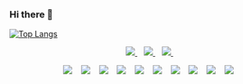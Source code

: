 ### Hi there 👋

[![Top Langs](https://github-readme-stats.vercel.app/api/top-langs/?username=AhmedMohamed040&layout=compact)](https://github.com/AhmedMohamed040/github-readme-stats) 

<!--![GitHub stats](https://github-readme-stats.vercel.app/api?username=AhmedMohamed040&show_icons=true&theme=light) -->
<p align='center'>
  
  <a href="https://www.linkedin.com/in/ahmed-mohamed-a0b63922b">
    <img src="https://img.shields.io/badge/LinkedIn-0077B5?style=for-the-badge&logo=linkedin&logoColor=white" />
  </a>&nbsp;&nbsp;
  <a href="https://www.facebook.com/AhmedAboAlhamad/">
    <img src="https://img.shields.io/badge/Facebook-1877F2?style=for-the-badge&logo=facebook&logoColor=white" />        
  </a>&nbsp;&nbsp;
   <a href="https://awesome-design.netlify.app">
    <img src="https://img.shields.io/badge/Profile%20Visitors-172B4D?style=for-the-badge&logo=Opsgenie&logoColor=white" />        
  </a>&nbsp;&nbsp;

</p>
<p align='center'>
    <img src="https://img.shields.io/badge/HTML5-E34F26?style=for-the-badge&logo=html5&logoColor=white" />
     &nbsp;&nbsp;
    <img src="https://img.shields.io/badge/CSS3-1572B6?style=for-the-badge&logo=css3&logoColor=white" />        
     &nbsp;&nbsp;
    <img src="https://img.shields.io/badge/JavaScript-323330?style=for-the-badge&logo=javascript&logoColor=F7DF1E" />        
     &nbsp;&nbsp;
     <img src="https://img.shields.io/badge/Sass-CC6699?style=for-the-badge&logo=sass&logoColor=white" />        
     &nbsp;&nbsp;
     <img src="https://img.shields.io/badge/Bootstrap-563D7C?style=for-the-badge&logo=bootstrap&logoColor=white" />        
     &nbsp;&nbsp;
     <img src="https://img.shields.io/badge/Vue.js-35495E?style=for-the-badge&logo=vuedotjs&logoColor=4FC08D" />        
     &nbsp;&nbsp;
     <img src="https://img.shields.io/badge/Vite-B73BFE?style=for-the-badge&logo=vite&logoColor=FFD62E" />        
     &nbsp;&nbsp;
     <img src="https://img.shields.io/badge/GIT-E44C30?style=for-the-badge&logo=git&logoColor=white" />        
     &nbsp;&nbsp;
     <img src="https://img.shields.io/badge/npm-CB3837?style=for-the-badge&logo=npm&logoColor=white" />        
     &nbsp;&nbsp;
     <img src="https://img.shields.io/badge/Visual_Studio_Code-0078D4?style=for-the-badge&logo=visual%20studio%20code&logoColor=white" />        
     &nbsp;&nbsp;

</p>
